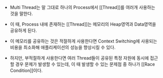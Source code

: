 - Multi Thread는 말 그대로 하나의 Process에서 [[Thread]]를 여러개 사용하는 것을 말한다.
- 이 때, Process 내에 존재하는 [[Thread]]는 메모리의 Heap영역과 Data영역을 공유하게 된다.

- 이 메모리를 공유하는 것은 적절하게 사용한다면 Context Switching에 사용되는 비용을 최소화해 애플리케이션의 성능을 향상시킬 수 있다.

- 하지만, 부적절하게 사용한다면 여러 Thread들이 공유된 특정 자원에 동시에 접근할 경우 문제가 발생할 수 있는데, 이 때 발생할 수 있는 문제점 중 하나가 [[Race Condition]]이다.